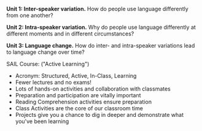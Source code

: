 **Unit 1: Inter-speaker variation.** How do people use language differently from one another?

**Unit 2: Intra-speaker variation.** Why do people use language differently at different moments and in different circumstances?

**Unit 3: Language change.** How do inter- and intra-speaker variations lead to language change over time?

SAIL Course: ("Active Learning")
- Acronym: Structured, Active, In-Class, Learning
- Fewer lectures and no exams!
- Lots of hands-on activities and collaboration with classmates
- Preparation and participation are vitally important
- Reading Comprehension activities ensure preparation
- Class Activities are the core of our classroom time
- Projects give you a chance to dig in deeper and demonstrate what you've been learning

